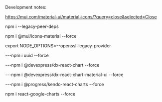 Development notes:

https://mui.com/material-ui/material-icons/?query=close&selected=Close

npm i --legacy-peer-deps

npm i @mui/icons-material --force

export NODE_OPTIONS=--openssl-legacy-provider

---npm i uuid --force

---npm i @devexpress/dx-react-chart --force

---npm i @devexpress/dx-react-chart-material-ui --force

---npm i @progress/kendo-react-charts --force

npm i react-google-charts --force